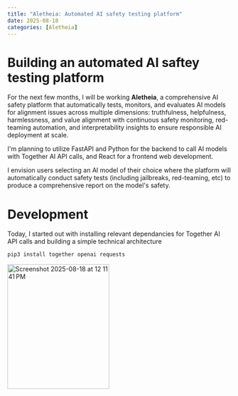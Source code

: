 ```yaml
---
title: "Aletheia: Automated AI safety testing platform"
date: 2025-08-18
categories: [Aletheia]
---
```


# Building an automated AI saftey testing platform

For the next few months, I will be working **Aletheia**, a comprehensive AI safety platform that automatically tests, monitors, and evaluates AI models for alignment issues across multiple dimensions: truthfulness, helpfulness, harmlessness, and value alignment with continuous safety monitoring, red-teaming automation, and interpretability insights to ensure responsible AI deployment at scale.

I'm planning to utilize FastAPI and Python for the backend to call AI models with Together AI API calls, and React for a frontend web development.

I envision users selecting an AI model of their choice where the platform will automatically conduct safety tests (including jailbreaks, red-teaming, etc) to produce a comprehensive report on the model's safety.

# Development

Today, I started out with installing relevant dependancies for Together AI API calls and building a simple technical architecture

```bash
pip3 install together openai requests

```

<img width="229" height="280" alt="Screenshot 2025-08-18 at 12 11 41 PM" src="https://github.com/user-attachments/assets/1c92bc44-63e6-4b85-8008-c8786b4afe1a" />

